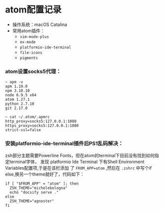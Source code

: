 # atom配置记录

- 操作系统：macOS Catalina
- 常用atom插件：
  - ``vim-mode-plus``
  - ``ex-mode``
  - ``platformio-ide-terminal``
  - ``file-icons``
  - ``pigments``

### atom设置socks5代理：
```shell
~ apm -v
apm 1.19.0
npm 3.10.10
node 6.9.5 x64
atom 1.27.1
python 2.7.10
git 2.17.0

~ cat ~/.atom/.apmrc
http_proxy=socks5:127.0.0.1:1080
https_proxy=socks5:127.0.0.1:1080
strict-ssl=false
```

### 安装platformio-ide-terminal插件后PS1乱码解决：
zsh部分主题需要Powerline Fonts，但在atom的terminal下目前没有找到如何指定terminal字体，
发现 platformio Ide Terminal 下有Shell Environment Variables配置项,于是在该栏添加
了 `FROM_APP=atom` ,然后在 `.zshrc` 中写个if else,换另一个theme就好了，代码如下：

```shell
if [ "$FROM_APP" = "atom" ]; then
  ZSH_THEME="michelebologna"
  echo "docsify serve ."
else
  ZSH_THEME="agnoster"
fi
```
